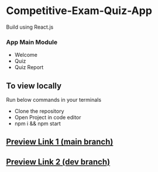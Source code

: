 # Competitive-Exam-Quiz-App
Build using React.js

### App Main Module
- Welcome 
- Quiz 
- Quiz Report

## To view locally
Run below commands in your terminals
+ Clone the repository
+ Open Project in code editor
+ npm i && npm start


## [Preview Link 1 (main branch)](https://64f2c9885a9e1946fabef74d--tubular-bunny-09d102.netlify.app/)
## [Preview Link 2 (dev branch)](https://656a31c59cf6c72c67d9d4eb--tranquil-malabi-3d4094.netlify.app/)
